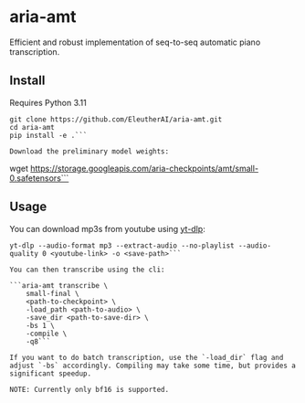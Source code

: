 # aria-amt

Efficient and robust implementation of seq-to-seq automatic piano transcription.

## Install 

Requires Python 3.11

```
git clone https://github.com/EleutherAI/aria-amt.git
cd aria-amt
pip install -e .```

Download the preliminary model weights:

```
wget https://storage.googleapis.com/aria-checkpoints/amt/small-0.safetensors```

## Usage

You can download mp3s from youtube using [yt-dlp](https://github.com/yt-dlp/yt-dlp):

```
yt-dlp --audio-format mp3 --extract-audio --no-playlist --audio-quality 0 <youtube-link> -o <save-path>```

You can then transcribe using the cli: 

```aria-amt transcribe \
    small-final \
    <path-to-checkpoint> \
    -load_path <path-to-audio> \
    -save_dir <path-to-save-dir> \
    -bs 1 \
    -compile \
    -q8```

If you want to do batch transcription, use the `-load_dir` flag and adjust `-bs` accordingly. Compiling may take some time, but provides a significant speedup.

NOTE: Currently only bf16 is supported.

